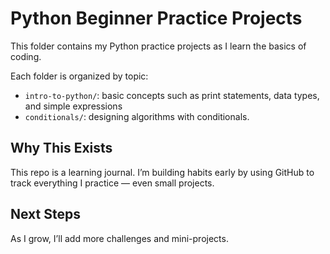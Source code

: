 # Python Beginner Practice Projects

This folder contains my Python practice projects as I learn the basics of coding.

Each folder is organized by topic:
- `intro-to-python/`: basic concepts such as print statements, data types, and simple expressions
- `conditionals/`: designing algorithms with conditionals.

## Why This Exists
This repo is a learning journal. I’m building habits early by using GitHub to track everything I practice — even small projects.

## Next Steps
As I grow, I’ll add more challenges and mini-projects.
